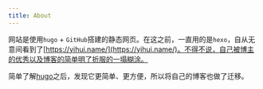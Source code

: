 ```yaml
---
title: About
---
```

网站是使用`hugo` + `GitHub`搭建的静态网页。在这之前，一直用的是`hexo`，自从无意间看到了[https://yihui.name/](https://yihui.name/)。不得不说，自己被博主的优秀以及博客的简单明了折服的一塌糊涂。

简单了解[hugo](http://gohugo.io/getting-started/)之后，发现它更简单、更方便，所以将自己的博客也做了迁移。
